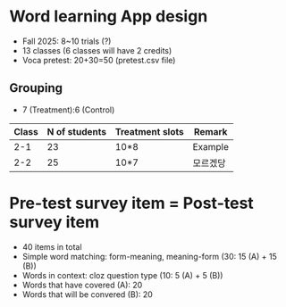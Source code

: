 # Word learning App design

+ Fall 2025: 8~10 trials (?)
+ 13 classes (6 classes will have 2 credits)
+ Voca pretest: 20+30=50 (pretest.csv file)

## Grouping
+ 7 (Treatment):6 (Control)

|Class|N of students|Treatment slots|Remark|
|--|--|--|--|
|2-1|23|10*8|Example|
|2-2|25|10*7|모르겠당|

# Pre-test survey item = Post-test survey item

+ 40 items in total
+ Simple word matching: form-meaning, meaning-form (30: 15 (A) + 15 (B))
+ Words in context: cloz question type (10: 5 (A) + 5 (B))
+ Words that have covered (A): 20
+ Words that will be convered (B): 20

